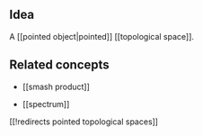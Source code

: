
## Idea

A [[pointed object|pointed]] [[topological space]].

## Related concepts

* [[smash product]]

* [[spectrum]]

[[!redirects pointed topological spaces]]
